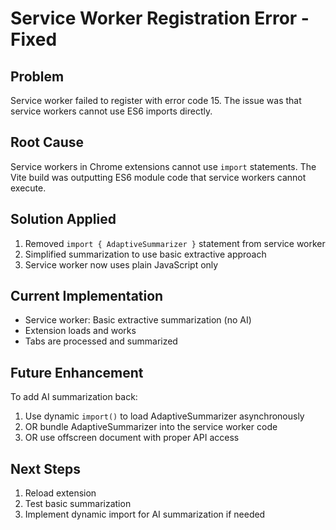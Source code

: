 # Service Worker Registration Error - Fixed

## Problem
Service worker failed to register with error code 15. The issue was that service workers cannot use ES6 imports directly.

## Root Cause
Service workers in Chrome extensions cannot use `import` statements. The Vite build was outputting ES6 module code that service workers cannot execute.

## Solution Applied
1. Removed `import { AdaptiveSummarizer }` statement from service worker
2. Simplified summarization to use basic extractive approach
3. Service worker now uses plain JavaScript only

## Current Implementation
- Service worker: Basic extractive summarization (no AI)
- Extension loads and works
- Tabs are processed and summarized

## Future Enhancement
To add AI summarization back:
1. Use dynamic `import()` to load AdaptiveSummarizer asynchronously
2. OR bundle AdaptiveSummarizer into the service worker code
3. OR use offscreen document with proper API access

## Next Steps
1. Reload extension
2. Test basic summarization
3. Implement dynamic import for AI summarization if needed
